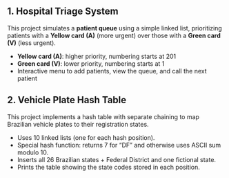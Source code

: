 
## 1. Hospital Triage System
This project simulates a **patient queue** using a simple linked list, prioritizing patients with a **Yellow card (A)** (more urgent) over those with a **Green card (V)** (less urgent).

- **Yellow card (A)**: higher priority, numbering starts at 201  
- **Green card (V)**: lower priority, numbering starts at 1  
- Interactive menu to add patients, view the queue, and call the next patient


## 2. Vehicle Plate Hash Table
This project implements a hash table with separate chaining to map Brazilian vehicle plates to their registration states.

- Uses 10 linked lists (one for each hash position).
- Special hash function: returns 7 for “DF” and otherwise uses ASCII sum modulo 10.
- Inserts all 26 Brazilian states + Federal District and one fictional state.
- Prints the table showing the state codes stored in each position.
